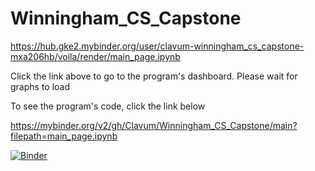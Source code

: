 # Winningham_CS_Capstone
https://hub.gke2.mybinder.org/user/clavum-winningham_cs_capstone-mxa206hb/voila/render/main_page.ipynb

Click the link above to go to the program's dashboard. Please wait for graphs to load


To see the program's code, click the link below

https://mybinder.org/v2/gh/Clavum/Winningham_CS_Capstone/main?filepath=main_page.ipynb

[![Binder](https://mybinder.org/badge_logo.svg)](https://mybinder.org/v2/gh/Clavum/Winningham_CS_Capstone/main?filepath=main_page.ipynb)
